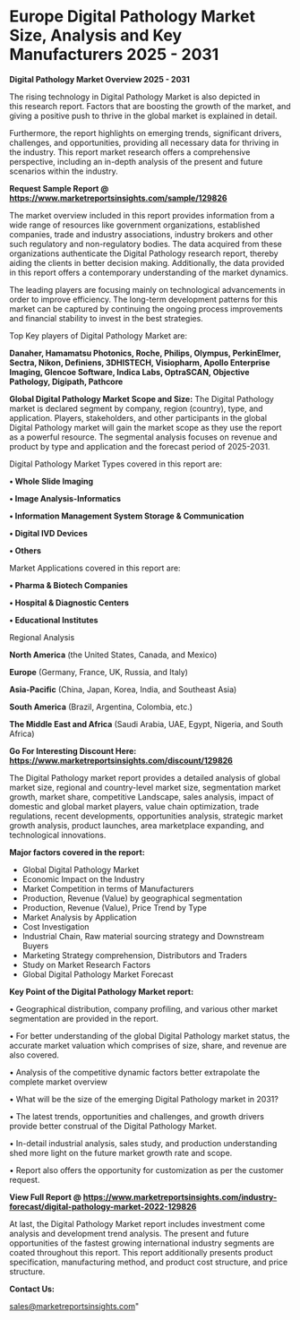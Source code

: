 # Europe Digital Pathology Market Size, Analysis and Key Manufacturers 2025 - 2031

<Strong> Digital Pathology Market Overview 2025 - 2031</strong>

The rising technology in Digital Pathology Market is also depicted in this research report. Factors that are boosting the growth of the market, and giving a positive push to thrive in the global market is explained in detail.

Furthermore, the report highlights on emerging trends, significant drivers, challenges, and opportunities, providing all necessary data for thriving in the industry. This report market research offers a comprehensive perspective, including an in-depth analysis of the present and future scenarios within the industry.

<strong>Request Sample Report @ <a href=https://www.marketreportsinsights.com/sample/129826>https://www.marketreportsinsights.com/sample/129826</a></strong>

The market overview included in this report provides information from a wide range of resources like government organizations, established companies, trade and industry associations, industry brokers and other such regulatory and non-regulatory bodies. The data acquired from these organizations authenticate the Digital Pathology research report, thereby aiding the clients in better decision making. Additionally, the data provided in this report offers a contemporary understanding of the market dynamics.

The leading players are focusing mainly on technological advancements in order to improve efficiency. The long-term development patterns for this market can be captured by continuing the ongoing process improvements and financial stability to invest in the best strategies.

Top Key players of Digital Pathology Market are:

<strong>Danaher, Hamamatsu Photonics, Roche, Philips, Olympus, PerkinElmer, Sectra, Nikon, Definiens, 3DHISTECH, Visiopharm, Apollo Enterprise Imaging, Glencoe Software, Indica Labs, OptraSCAN, Objective Pathology, Digipath, Pathcore</strong>

<strong><b>Global Digital Pathology Market Scope and Size:</b></strong>
The Digital Pathology market is declared segment by company, region (country), type, and application. Players, stakeholders, and other participants in the global Digital Pathology market will gain the market scope as they use the report as a powerful resource. The segmental analysis focuses on revenue and product by type and application and the forecast period of 2025-2031.

Digital Pathology Market Types covered in this report are:

<strong>• Whole Slide Imaging

• Image Analysis-Informatics

• Information Management System Storage & Communication

• Digital IVD Devices

• Others</strong>

Market Applications covered in this report are:

<strong>• Pharma & Biotech Companies

• Hospital & Diagnostic Centers

• Educational Institutes</strong> 

Regional Analysis

<strong>North America</strong> (the United States, Canada, and Mexico)

<strong>Europe</strong> (Germany, France, UK, Russia, and Italy)

<strong>Asia-Pacific</strong> (China, Japan, Korea, India, and Southeast Asia)

<strong>South America</strong> (Brazil, Argentina, Colombia, etc.)

<strong>The Middle East and Africa</strong> (Saudi Arabia, UAE, Egypt, Nigeria, and South Africa)

<strong>Go For Interesting Discount Here: <a href=https://www.marketreportsinsights.com/discount/129826>https://www.marketreportsinsights.com/discount/129826</a></strong>

The Digital Pathology market report provides a detailed analysis of global market size, regional and country-level market size, segmentation market growth, market share, competitive Landscape, sales analysis, impact of domestic and global market players, value chain optimization, trade regulations, recent developments, opportunities analysis, strategic market growth analysis, product launches, area marketplace expanding, and technological innovations.

<strong><b>Major factors covered in the report:</b></strong>
<ul>
  <li>Global Digital Pathology Market </li>
  <li>Economic Impact on the Industry</li>
  <li>Market Competition in terms of Manufacturers</li>
  <li>Production, Revenue (Value) by geographical segmentation</li>
  <li>Production, Revenue (Value), Price Trend by Type</li>
  <li>Market Analysis by Application</li>
  <li>Cost Investigation</li>
  <li>Industrial Chain, Raw material sourcing strategy and Downstream Buyers</li>
  <li>Marketing Strategy comprehension, Distributors and Traders</li>
  <li>Study on Market Research Factors</li>
  <li>Global Digital Pathology Market Forecast</li>
</ul>

<strong><b>Key Point of the Digital Pathology Market report:</b></strong>

• Geographical distribution, company profiling, and various other market segmentation are provided in the report.

• For better understanding of the global Digital Pathology market status, the accurate market valuation which comprises of size, share, and revenue are also covered.

• Analysis of the competitive dynamic factors better extrapolate the complete market overview

• What will be the size of the emerging Digital Pathology market in 2031?

• The latest trends, opportunities and challenges, and growth drivers provide better construal of the Digital Pathology Market.

• In-detail industrial analysis, sales study, and production understanding shed more light on the future market growth rate and scope.

• Report also offers the opportunity for customization as per the customer request.

<strong><b>View Full Report @ <a href=https://www.marketreportsinsights.com/industry-forecast/digital-pathology-market-2022-129826>https://www.marketreportsinsights.com/industry-forecast/digital-pathology-market-2022-129826</a></b></strong>


At last, the Digital Pathology Market report includes investment come analysis and development trend analysis. The present and future opportunities of the fastest growing international industry segments are coated throughout this report. This report additionally presents product specification, manufacturing method, and product cost structure, and price structure.

<strong>Contact Us:</strong>

sales@marketreportsinsights.com"
